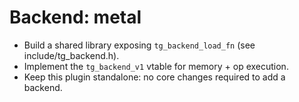 # Backend: metal
- Build a shared library exposing `tg_backend_load_fn` (see include/tg_backend.h).
- Implement the `tg_backend_v1` vtable for memory + op execution.
- Keep this plugin standalone: no core changes required to add a backend.
